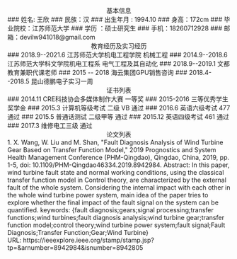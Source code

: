 <center> 基本信息 </center> 
### 姓名: 王欣
### 民族：汉 
### 出生年月 : 1994.10
### 身高：172cm 
### 毕业院校：江苏师范大学 
### 学历 ：硕士研究生
### 手机：18260712928 
### 邮箱：devilw941018@gmail.com
<center> 教育经历及实习经历 </center>  
### 2018.9--2021.6 江苏师范大学机电工程学院 机械工程
### 2014.9--2018.6 江苏师范大学科文学院机电工程系 电气工程及其自动化
### 2018.9--2019.1 文都教育兼职代课老师
###  2015 -- 2018  海云集团GPU销售咨询
### 2018.4--2018.5 昆山德鹏电子实习一周

<center> 证书列表 </center>
### 2014.11 CRE科技协会多媒体制作大赛 一等奖
### 2015-2016 三等优秀学生奖学金
### 2015.3 计算机等级考试 二级 VB 通过
### 2016.6 英语六级考试 477 通过
### 2015.5 普通话测试 二级甲等 通过
### 2015.12 英语四级考试 461 通过
### 2017.3  维修电工三级 通过

<center> 论文列表 </center>
1. X. Wang, W. Liu and M. Shan, "Fault Diagnosis Analysis of Wind Turbine Gear Based on Transfer Function Model," 2019 Prognostics and System Health Management Conference (PHM-Qingdao), Qingdao, China, 2019, pp. 1-5, doi: 10.1109/PHM-Qingdao46334.2019.8942984.
Abstract: In this paper, wind turbine fault state and normal working conditions, using the classical transfer function model in Control theory, are characterized by the external fault of the whole system. Considering the internal impact with each other in the whole wind turbine power system, main idea of the paper tries to explore whether the final impact of the fault signal on the system can be quantified.
keywords: {fault diagnosis;gears;signal processing;transfer functions;wind turbines;fault diagnosis analysis;wind turbine gear;transfer function model;control theory;wind turbine power system;fault signal;Fault Diagnosis;Transfer Function;Gear;Wind Turbine}
URL: https://ieeexplore.ieee.org/stamp/stamp.jsp?tp=&arnumber=8942984&isnumber=8942805
